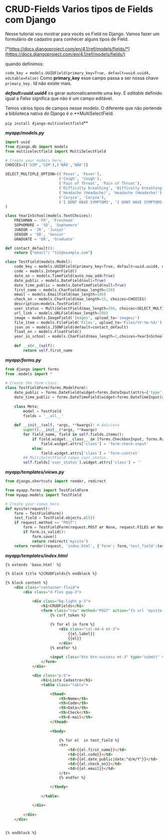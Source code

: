 # CRUD-Fields Varios tipos de Fields com Django 

Nesse tutorial vou mostrar para vocês os Field no Django. Vamos fazer um formulário de cadastro para conhecer alguns tipos de Field.

[*https://docs.djangoproject.com/en/4.1/ref/models/fields/*](https://docs.djangoproject.com/en/4.1/ref/models/fields/)

quando definimos:

`code_key = models.UUIDField(primary_key=True, default=uuid.uuid4, editable=False)`
Como **primary_key** esse campo passa a ser nossa chave `primary_key.` Id não existe mais.

***default=uuid.uuid4*** ira gerar automaticamente uma *key*. E *editable* definido igual a *False* significa que não é um campo editável. 

Temos vários tipos de campos nesse modelo. O diferente que não pertende a biblioteca nativa do Django é o **MultiSelectField. 

`pip install django-multiselectfield`**

***myapp/models.py***

```python
import uuid
from django.db import models
from multiselectfield import MultiSelectField

# Create your models here.
CHOICES=[('SIM','SIM'),('NÃO','NÃO')]

SELECT_MULTIPLE_OPTION=(('Fever', 'Fever'),
                        ('Cough', 'Cough'),
                        ('Pain of Throat', 'Pain of Throat'),
                        ('Difficulty breathing', 'Difficulty breathing'),
                        ('Headache (Headache)', 'Headache (Headache)'),
                        ('Coryza', 'Coryza'),
                        ('I DONT HAVE SYMPTOMS', 'I DONT HAVE SYMPTOMS'),
)

class YearInSchool(models.TextChoices):
    FRESHMAN = 'FR', 'Freshman'
    SOPHOMORE = 'SO', 'Sophomore'
    JUNIOR = 'JR', 'Junior'
    SENIOR = 'SR', 'Senior'
    GRADUATE = 'GR', 'Graduate'

def contact_default():
    return {"email": "to1@example.com"}

class TestField(models.Model):
    code_key = models.UUIDField(primary_key=True, default=uuid.uuid4, editable=False)
    code = models.IntegerField()
    date_on = models.TimeField(auto_now_add=True)
    date_public = models.DateField(null=True)
    date_time_public = models.DateTimeField(null=True)
    first_name = models.CharField(max_length=150) 
    email = models.EmailField(max_length=100)
    check_on = models.CharField(max_length=15, choices=CHOICES)
    description=models.TextField()
    user_status = MultiSelectField(max_length=200, choices=SELECT_MULTIPLE_OPTION)  
    url_link = models.URLField(max_length=200)
    image = models.ImageField('Images', upload_to='images/')
    file_item = models.FileField('Files', upload_to='Files/%Y-%m-%d/')
    json_on = models.JSONField(default=contact_default)
    float_on = models.FloatField()
    year_in_school = models.CharField(max_length=2,choices=YearInSchool.choices,default=YearInSchool.FRESHMAN,) 
    
    def __str__(self):
        return self.first_name
```

***myapp/forms.py***

```python
from django import forms
from .models import *
 
# Create the form class.
class TestFieldForm(forms.ModelForm):
    date_public = forms.DateField(widget=forms.DateInput(attrs={'type':'date'}))
    date_time_public = forms.DateTimeField(widget=forms.DateTimeInput(attrs={'type':'date'}))
    
    class Meta:
        model = TestField
        fields = '__all__' 
        
    def __init__(self, *args, **kwargs): # Adiciona 
        super().__init__(*args, **kwargs)  
        for field_name, field in self.fields.items():   
            if field.widget.__class__ in [forms.CheckboxInput, forms.RadioSelect]:
                field.widget.attrs['class'] = 'form-check-input'
            else:
                field.widget.attrs['class'] = 'form-control' 
        ## MultiSelectField campo user_status.
        self.fields['user_status'].widget.attrs['class'] = ''
```

***myapp/templates/views.py***

```python
from django.shortcuts import render, redirect

from myapp.forms import TestFieldForm
from myapp.models import TestField

# Create your views here.
def mysite(request):
    form = TestFieldForm()
    test_field = TestField.objects.all()
    if request.method == "POST":
        form = TestFieldForm(request.POST or None, request.FILES or None)
        if form.is_valid():
            form.save()
            return redirect('mysite')
    return render(request, 'index.html', {'form': form,'test_field':test_field})
```

***myapp/templates/index.html***

```html
{% extends 'base.html' %}

{% block title %}CRUDFields{% endblock %}

{% block content %} 
	<div class="container-fluid">  
		<div class="d-flex gap-3">

			<div class="bg-light p-3">
				<h1>CRUDFields</h1>
				<form class="row" method="POST" action="{% url 'mysite' %}" enctype="multipart/form-data">
					{% csrf_token %}
					
					{% for el in form %}
						<div class="col-md-4 mt-3">
							{{el.label}}
							{{el}}
						</div>
					{% endfor %} 
		
					<input class="btn btn-success mt-3" type="submit" value="save">
				</form>
			</div>

			<div class="p-5">
				<h1>Lista Cadastro</h1>
				<table class="table">

					<thead> 
						<th>Nome</th>
						<th>Code</th>
						<th>Data</th>
						<th>Check</th>
						<th>E-mail</th>
					</thead>
				
					<tbody>
						
						{% for el  in test_field %}
						<tr>  
							<td>{{el.first_name}}</td>
							<td>{{el.code}}</td>
							<td>{{el.date_public|date:"d/m/Y"}}</td> 
							<td>{{el.check_on}}</td>
							<td>{{el.email}}</td>
						</tr> 
						{% endfor %}

					</tbody>
					 
				</table>

			</div>
 
		</div> 
	</div>
	

{% endblock %}
```
